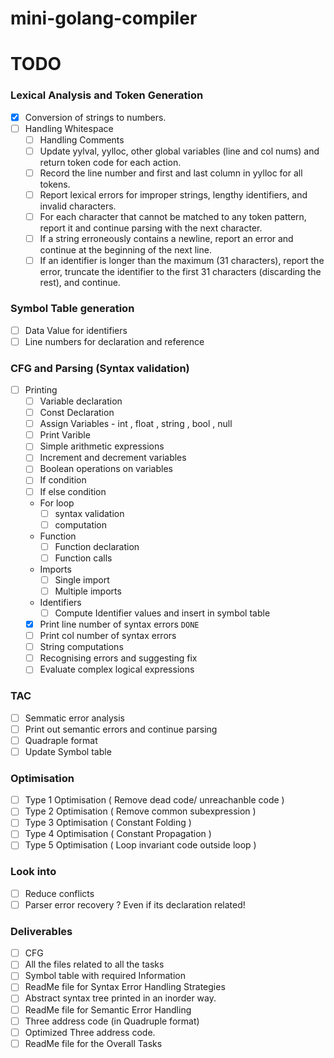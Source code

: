 # mini-golang-compiler

# TODO

### Lexical Analysis and Token Generation

  - [x] Conversion of strings to numbers.
  - [ ] Handling Whitespace
	- [ ] Handling Comments
	- [ ] Update yylval, yylloc, other global variables (line and col nums) and return token code for each action.
	- [ ] Record the line number and first and last column in yylloc for all tokens.
	- [ ] Report lexical errors for improper strings, lengthy identifiers, and invalid characters.
	- [ ] For each character that cannot be matched to any token pattern, report it and continue parsing with the next character. 
	- [ ] If a string erroneously contains a newline, report an error and continue at the beginning of the next line.
	- [ ] If an identifier is longer than the maximum (31 characters), report the error, truncate the identifier to the first 31 characters (discarding the rest), and continue.

### Symbol Table generation

  - [ ] Data Value for identifiers
  - [ ] Line numbers for declaration and reference

### CFG and Parsing (Syntax validation)

  - [ ] Printing
	- [ ] Variable declaration 
	- [ ] Const Declaration
	- [ ] Assign Variables - int , float , string , bool , null 
	- [ ] Print Varible 
	- [ ] Simple arithmetic expressions
	- [ ] Increment and decrement variables
	- [ ] Boolean operations on variables 
	- [ ] If condition
	- [ ] If else condition
	- For loop 
		- [ ] syntax validation 
		- [ ] computation
	- Function
	  - [ ] Function declaration
	  - [ ] Function calls
	- Imports
	  - [ ] Single import
	  - [ ] Multiple imports
	- Identifiers
	  - [ ] Compute Identifier values and insert in symbol table
	- [x] Print line number of syntax errors ```DONE```
	- [ ] Print col number of syntax errors
	- [ ] String computations
	- [ ] Recognising errors and suggesting fix
	- [ ] Evaluate complex logical expressions
	
### TAC
  - [ ] Semmatic error analysis
  - [ ] Print out semantic errors and continue parsing
  - [ ] Quadraple format
  - [ ] Update Symbol table
  
### Optimisation
  - [ ] Type 1 Optimisation ( Remove dead code/  unreachanble code )
  - [ ] Type 2 Optimisation ( Remove common subexpression )
  - [ ] Type 3 Optimisation ( Constant Folding )
  - [ ] Type 4 Optimisation ( Constant Propagation )
  - [ ] Type 5 Optimisation ( Loop invariant code outside loop )
  
### Look into
  - [ ] Reduce conflicts
  - [ ] Parser error recovery ? Even if its declaration related!
  
### Deliverables
  - [ ] CFG
  - [ ] All the files related to all the tasks
  - [ ]  Symbol table with required Information
  - [ ]  ReadMe file for Syntax Error Handling Strategies
  - [ ]  Abstract syntax tree printed in an inorder way.
  - [ ]  ReadMe file for Semantic Error Handling
  - [ ]  Three address code (in Quadruple format)
  - [ ]  Optimized Three address code.
  - [ ]  ReadMe file for the Overall Tasks

